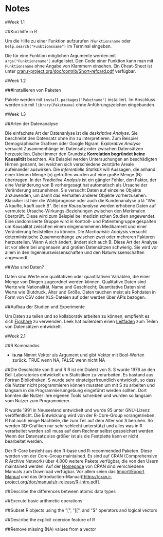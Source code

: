 Notes
=====

#Week 1.1

##Kurzhilfe in R

Um die Hilfe zu einer Funktion aufzurufen `?Funktionsname` oder `help.search("Funktionsname")` im Terminal eingeben.

Die für eine Funktion möglichen Argumente werden mit `args("Funktionsname")` aufgelistet. Den Code einer Funktion kann man mit `Funktionsname` ohne Angabe von Klammern einsehen. Ein Cheat-Sheet ist unter [cran.r-project.org/doc/contrib/Short-refcard.pdf](http://cran.r-project.org/doc/contrib/Short-refcard.pdf) verfügbar.

#Week 1.2

###Installieren von Paketen

Pakete werden mit `install.packages("Paketname")` installiert. Im Anschluss werden sie mit `library(Paketname)` ohne Anführungszeichen eingebunden.

#Week 1.3

##Arten der Datenanalyse

Die einfachste Art der Datenanlyse ist die *deskriptive Analyse*. Sie beschreibt den Datensatz ohne ihn zu interpretieren. Zum Beispiel Demographische Grafiken oder Google Ngram.
*Explorative Analyse* versucht Zusammenhänge im Datensatz oder zwischen Datensätzen herzustellen. Dabei immer den Grundstz **Korrelation begründet keine Kausalität** beachten. Als Beispiel werden Untersuchungen an beschädigten Hirnen genannt, bei welchen sich verschiedene zerstörte Areale aufeinander auswirken.
Die *inferentielle Statistik* will Aussagen, die anhand einer kleinen Menge (n) getroffen wurden auf eine große Menge (N) übertragen.
In der *Predictive Analysis* ist ein gängier Fehler, den Faktor, der eine Veränderung von B vorhergesagt hat automatisch als Ursache der Veränderung anzunehmen. Sie versucht Daten auf einzelne Objekte anzuwenden, um damit das Verhalten anderer Objekte vorherzusehen. Klassiker ist hier die Wahlprognose oder auch die Kundenanalyse a lá "Wer A kaufte, kauft auch B".
Bei der *Kausalanalyse* werden erhobene Daten auf vermutete Ursache-Wirkungs-Beziehungen zwischen den Merkmalen überprüft. Diese wird zum Beispiel bei medizinischen Studien angewendet. Eine randomisierte Gruppe wird in Kontroll- und Patientengruppe gespalten um Kausalität zwischen einem eingenommenen Medikament und einer Veränderung feststellen zu können.
Die *Mechanistic Analysis* versucht deterministische Zusammenhänge zwischen zwei oder mehreren Faktoren herzustellen. Wenn A sich ändert, ändert sich auch B. Diese Art der Analyse ist vor allem bei ungenauen und großen Datensätzen schwierig. Sie wird vor allem in den Ingenieurswissenschaften und den Naturwissenschaften angewandt.

##Was sind Daten?

Daten sind Werte von qualitativen oder quantitativen Variablen, die einer Menge von Dingen zugeordnet werden können. Qualitative Daten sind Werte wie Nationalität, Name und Geschlecht; Quantitative Daten sind Werte wie Blutdruck, Alter und Größe.
Daten tauchen meist als Rohdaten in Form von CSV oder XLS-Dateien auf oder werden über APIs bezogen.


##Aufbau der Studien und Experimente

Um Daten zu teilen und so kollaborativ arbeiten zu können, empfiehlt es sich [Figshare](https://figshare.com) zu verwenden. Leek hat außerdem einen [Leitfaden](https://github.com/jtleek/datasharing) zum Teilen von Datensätzen entwickelt.

#Week 2.1

##R Kommandos

+ **is.na** Nimmt Vektor als Argument und gibt Vektor mit Bool-Werten zurück. TRUE wenn NA, FALSE wenn nicht NA


##Die Geschichte von S und R
R ist ein Dialekt von S. S wurde 1976 an den Bell Laboratories entwickelt um Statistiken zu verarbeiten. Es bastand aus Fortran Bibliotheken. S wurde sehr einsteigerfreundlich entwickelt, so dass die Nutzer nicht programmieren können mussten um mit S zu arbeiten und langsam in die Programmierumgebung eingeführt werden sollten. Dort konnten die Nutzer ihre eigenen Tools schreiben und wurden so langsam vom Nutzer zum Programmierer.

R wurde 1991 in Neuseeland entwickelt und wurde 95 unter GNU-Lizenz veröffentlicht. Die Entwicklung wird von der R-Core-Group vorangetrieben. R hat auch einige Nachteile, die zum Teil auf dem Alter von S beruhen. So werden 3D-Grafiken nur sehr schlecht unterstützt und alles was in R verarbeitet werden soll muss auf dem Rechner selbst gespeichert werden. Wenn der Datensatz also größer ist als die Festplatte kann er nicht bearbeitet werden.

Der R-Core besteht aus den R-base und R-recommended Paketen. Diese werden von der Core-Group maintained. Es sind auf CRAN (Comprehensive R Archive Network) über 4.000 weitere Pakete verfügbar, die von den Usern maintained werden. Auf der [Homepage](https://cran.r-project.org/) von CRAN sind verschiedene Manuals zum Download verfügbar. Vor allem seien das [Import/Export Manual](https://cran.r-project.org/doc/manuals/r-release/R-data.pdf) und das (Introduction-Manual)[https://cran.r-project.org/doc/manuals/r-release/R-intro.pdf].

##Describe the differences between atomic data types


##Execute basic arithmetic operations


##Subset R objects using the "[", "[[", and "$" operators and logical vectors


##Describe the explicit coercion feature of R


##Remove missing (NA) values from a vector
